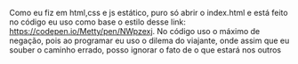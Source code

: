 Como eu fiz em html,css e js estático, puro só abrir o index.html e está feito no código eu uso como base o estilo desse link: https://codepen.io/Metty/pen/NWpzexj. No código uso o máximo de negação, pois ao programar eu uso o dilema do viajante, onde assim que eu souber o caminho errado, posso ignorar o fato de o que estará nos outros
